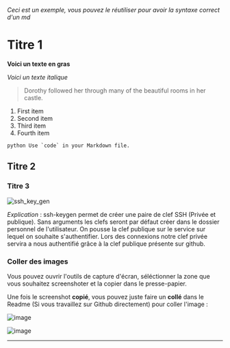 _Ceci est un exemple, vous pouvez le réutiliser pour avoir la syntaxe correct d'un md_

# Titre 1 

**Voici un texte en gras**

*Voici un texte italique*

> Dorothy followed her through many of the beautiful rooms in her castle.

1. First item
2. Second item
3. Third item
4. Fourth item 

``python
Use `code` in your Markdown file.
``

## Titre 2 

### Titre 3

![ssh_key_gen](https://i.imgur.com/LpA9gjE.png)

_Explication_ : ssh-keygen permet de créer une paire de clef SSH (Privée et publique). Sans arguments les clefs seront par défaut créer dans le dossier personnel de l'utilisateur.
On pousse la clef publique sur le service sur lequel on souhaite s'authentifier. Lors des connexions notre clef privée servira a nous authentifié grâce à la clef publique présente sur github. 


### Coller des images

Vous pouvez ouvrir l'outils de capture d'écran, séléctionner la zone que vous souhaitez screenshoter et la copier dans le presse-papier.

Une fois le screenshot **copié**, vous pouvez juste faire un **collé** dans le Readme (Si vous travaillez sur Github directement) pour coller l'image : 

![image](https://user-images.githubusercontent.com/51991304/148035706-33af12e1-9997-49ec-84ce-de9806431681.png)


![image](https://user-images.githubusercontent.com/51991304/148035444-6f371345-bb5b-4951-ba4f-1e4d7274e0fd.png)



------------------------------------------------------------------------------------------------------------------------------------------------------------
